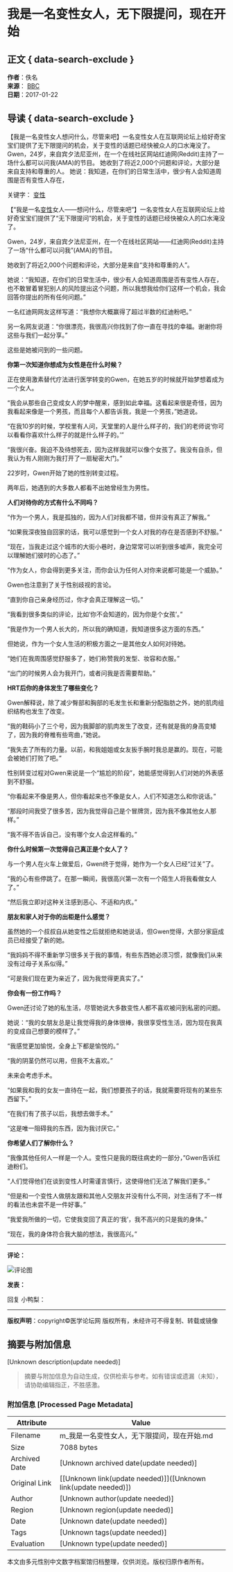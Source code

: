 # 我是一名变性女人，无下限提问，现在开始

## 正文 { data-search-exclude }


**作者**：佚名  
**来源**： [BBC](http://www.bbc.com/news/)  
**日期**：2017-01-22  

## 导读 { data-search-exclude }

【我是一名变性女人想问什么，尽管来吧】一名变性女人在互联网论坛上给好奇宝宝们提供了无下限提问的机会，关于变性的话题已经快被众人的口水淹没了。 Gwen，24岁，来自宾夕法尼亚州，在一个在线社区网站红迪网(Reddit)主持了一场什么都可以问我(AMA)的节目。 她收到了将近2,000个问题和评论，大部分是来自支持和尊重的人。 她说：我知道，在你们的日常生活中，很少有人会知道周围是否有变性人存在， 

关键字：  [变性](https://www.cmt.com.cn/search/变性)

【“我是一名[变性](https://www.cmt.com.cn/Index/search?msg_key=变性)女人——想问什么，尽管来吧”】一名变性女人在互联网论坛上给好奇宝宝们提供了“无下限提问”的机会，关于变性的话题已经快被众人的口水淹没了。

Gwen，24岁，来自宾夕法尼亚州，在一个在线社区网站——红迪网(Reddit)主持了一场“什么都可以问我”(AMA)的节目。

她收到了将近2,000个问题和评论，大部分是来自“支持和尊重的人”。

她说：“我知道，在你们的日常生活中，很少有人会知道周围是否有变性人存在，也不敢冒着冒犯别人的风险提出这个问题，所以我想我给你们这样一个机会，我会回答你提出的所有任何问题。”

一名红迪网网友这样写道：“我想你大概赢得了超过半数的红迪粉吧。”

另一名网友说道：“你很漂亮，我很高兴你找到了你一直在寻找的幸福。谢谢你将这些与我们一起分享。”

这些是她被问到的一些问题。

**你第一次知道你想成为女性是在什么时候？**

正在使用激素替代疗法进行医学转变的Gwen，在她五岁的时候就开始梦想着成为一个女人。

“我会从那些自己变成女人的梦中醒来，感到如此幸福。这看起来很是奇怪，因为我看起来像是一个男孩，而且每个人都告诉我，我是一个男孩，”她道说。

“在我10岁的时候，学校里有人问，天堂里的人是什么样子的，我们的老师说‘你可以看看你喜欢什么样子的就是什么样子的。’”

“我很兴奋。我迫不及待想死去，因为这样我就可以像个女孩了。我没有自杀，但我认为有人刚刚为我打开了一扇秘密大门。”

22岁时，Gwen开始了她的性别转变过程。

两年后，她遇到的大多数人都看不出她曾经生为男性。

**人们对待你的方式有什么不同吗？**

“作为一个男人，我是孤独的，因为人们对我都不错，但并没有真正了解我。”

“如果我深夜独自回家的话，我可以感觉到一个女人对我的存在是否感到不舒服。”

“现在，当我走过这个城市的大街小巷时，身边常常可以听到很多嘘声，我完全可以理解她们彼时的心态了。”

“作为女人，你会得到更多关注，而你会认为任何人对你来说都可能是一个威胁。”

Gwen也注意到了关于性别歧视的言论。

“直到你自己亲身经历过，你才会真正理解这一切。”

“我看到很多类似的评论，比如‘你不会知道的，因为你是个女孩’。”

“我是作为一个男人长大的，所以我的确知道，我知道很多这方面的东西。”

但她说，作为一个女人生活的积极方面之一是其他女人如何对待她。

“她们在我周围感觉舒服多了，她们称赞我的发型、妆容和衣服。”

“出门的时候男人会为我开门，或者问我是否需要帮助。”

**HRT后你的身体发生了哪些变化？**

Gwen解释说，除了减少臀部和胸部的毛发生长和重新分配脂肪之外，她的肌肉组织结构也发生了改变。

“我的鞋码小了三个号，因为我脚部的肌肉发生了改变，还有就是我的身高变矮了，因为我的脊椎有些弯曲，”她说。

“我失去了所有的力量。以前，和我姐姐或女友扳手腕时我总是赢的。现在，可能会被她们打败了吧。”

性别转变过程对Gwen来说是一个“尴尬的阶段”，她能感觉得到人们对她的外表感到不舒服。

“你看起来不像是男人，但你看起来也不像是女人，人们不知道怎么和你说话。”

“那段时间我受了很多苦，因为我觉得自己是个冒牌货，因为我不像其他女人那样。”

“我不得不告诉自己，没有哪个女人会这样看的。”

**你什么时候第一次觉得自己真正是个女人了？**

与一个男人在火车上做爱后，Gwen终于觉得，她作为一个女人已经“过关”了。

“我的心有些停跳了。在那一瞬间，我很高兴第一次有一个陌生人将我看做女人了。”

“然后我立即对这种关注感到恶心、不适和内疚。”

**朋友和家人对于你的出柜是什么感觉？**

虽然她的一个叔叔自从她变性之后就拒绝和她说话，但Gwen觉得，大部分家庭成员已经接受了新的她。

“我妈妈不得不重新学习很多关于我的事情，有些东西她必须习惯，就像我们从来没有过母子关系似得。”

“可是我们现在更为亲近了，因为我觉得更真实了。”

**你会有一份工作吗？**

Gwen还讨论了她的私生活，尽管她说大多数变性人都不喜欢被问到私密的问题。

她说：“我的女朋友总是让我觉得我的身体很棒，我很享受性生活，因为现在我真的变成自己想要的模样了。”

“我感觉更加愉悦，全身上下都是愉悦的。”

“我的阴茎仍然可以用，但我不太喜欢。”

未来会考虑手术。

“如果我和我的女友一直待在一起，我们想要孩子的话，我就需要将现有的某些东西留下。”

“在我们有了孩子以后，我想去做手术。”

“这是唯一阻碍我的东西，因为我讨厌它。”

**你希望人们了解你什么？**

“我像其他任何人一样是一个人。变性只是我的既往病史的一部分，”Gwen告诉红迪粉们。

“人们觉得他们在谈到变性人时需谨言慎行，这使得他们无法了解我们更多。”

“但是和一个变性人做朋友跟和其他人交朋友并没有什么不同，对生活有了不一样的看法也未尝不是一件好事。”

“我爱我所做的一切，它使我变回了真正的‘我’，我不高兴的只是我的身体。”

“现在，我的身体符合我大脑的想法，我很高兴。”

---

**评论：** 

![评论图](https://www.cmt.com.cn/statics/sublist/images/tou.jpg)

**发表：**

回复 小鸭梨：

---

**版权声明**：copyright©医学论坛网 版权所有，未经许可不得复制、转载或镜像
<!-- tcd_original_link https://m.cmt.com.cn/detail/1282485.html -->


## 摘要与附加信息

<!-- tcd_abstract -->
[Unknown description(update needed)]
<!-- tcd_abstract_end -->

> 摘要与附加信息为自动生成，仅供检索与参考。如有错误或遗漏（未知），请协助编辑指正，不胜感激。

### 附加信息 [Processed Page Metadata]

| Attribute       | Value                                  |
|-----------------|----------------------------------------|
| Filename        | m_我是一名变性女人，无下限提问，现在开始.md                             |
| Size            | 7088 bytes                           |
| Archived Date   | [Unknown archived date(update needed)]                             |
| Original Link   | [[Unknown link(update needed)]]([Unknown link(update needed)])                       |
| Author          | [Unknown author(update needed)]                               |
| Region          | [Unknown region(update needed)]                               |
| Date            | [Unknown date(update needed)]                                 |
| Tags            | [Unknown tags(update needed)]                                 |
| Evaluation            | [Unknown type(update needed)]                                 |
<!-- tcd_table_end -->

本文由多元性别中文数字档案馆归档整理，仅供浏览。版权归原作者所有。
